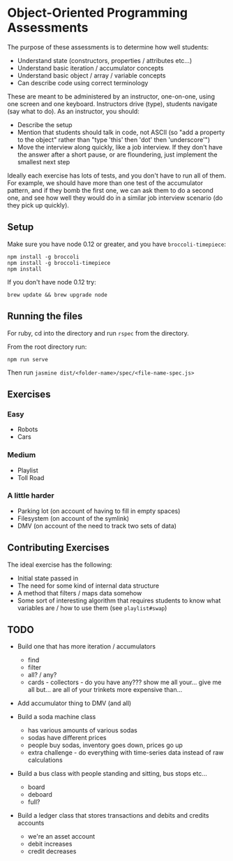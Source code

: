 # Object-Oriented Programming Assessments

The purpose of these assessments is to determine how well students:

* Understand state (constructors, properties / attributes etc...)
* Understand basic iteration / accumulator concepts
* Understand basic object / array / variable concepts
* Can describe code using correct terminology

These are meant to be administered by an instructor, one-on-one, using one screen and one keyboard.  Instructors drive (type), students navigate (say what to do).  As an instructor, you should:

* Describe the setup
* Mention that students should talk in code, not ASCII (so "add a property to the object" rather than "type 'this' then 'dot' then 'underscore'")
* Move the interview along quickly, like a job interview.  If they don't have the answer after a short pause, or are floundering, just implement the smallest next step

Ideally each exercise has lots of tests, and you don't have to run all of them.  For example, we should have more than one test of the accumulator pattern, and if they bomb the first one, we can ask them to do a second one, and see how well they would do in a similar job interview scenario (do they pick up quickly).

## Setup

Make sure you have node 0.12 or greater, and you have `broccoli-timepiece`:

```
npm install -g broccoli
npm install -g broccoli-timepiece
npm install
```

If you don't have node 0.12 try:

```
brew update && brew upgrade node
```

## Running the files

For ruby, cd into the directory and run `rspec` from the directory.

From the root directory run:

```
npm run serve
```

Then run `jasmine dist/<folder-name>/spec/<file-name-spec.js>`

## Exercises

### Easy

* Robots
* Cars

### Medium

* Playlist
* Toll Road

### A little harder

* Parking lot (on account of having to fill in empty spaces)
* Filesystem (on account of the symlink)
* DMV (on account of the need to track two sets of data)

## Contributing Exercises

The ideal exercise has the following:

* Initial state passed in
* The need for some kind of internal data structure
* A method that filters / maps data somehow
* Some sort of interesting algorithm that requires students to know what variables are / how to use them (see `playlist#swap`)

## TODO

* Build one that has more iteration / accumulators
  * find
  * filter
  * all? / any?
  * cards - collectors - do you have any???  show me all your...  give me all but...  are all of your trinkets more expensive than...

* Add accumulator thing to DMV (and all)

* Build a soda machine class
  * has various amounts of various sodas
  * sodas have different prices
  * people buy sodas, inventory goes down, prices go up
  * extra challenge - do everything with time-series data instead of raw calculations

* Build a bus class with people standing and sitting, bus stops etc...
  * board
  * deboard
  * full?

* Build a ledger class that stores transactions and debits and credits accounts
  * we're an asset account
  * debit increases
  * credit decreases
